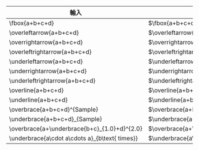 | 輸入                                             | 顯示                                               |
| ---------------------------------------------- | ------------------------------------------------ |
| \fbox{a+b+c+d}                                 | $\fbox{a+b+c+d}$                                 |
| \overleftarrow{a+b+c+d}                        | $\overleftarrow{a+b+c+d}$                        |
| \overrightarrow{a+b+c+d}                       | $\overrightarrow{a+b+c+d}$                       |
| \overleftrightarrow{a+b+c+d}                   | $\overleftrightarrow{a+b+c+d}$                   |
| \underleftarrow{a+b+c+d}                       | $\underleftarrow{a+b+c+d}$                       |
| \underrightarrow{a+b+c+d}                      | $\underrightarrow{a+b+c+d}$                      |
| \underleftrightarrow{a+b+c+d}                  | $\underleftrightarrow{a+b+c+d}$                  |
| \overline{a+b+c+d}                             | $\overline{a+b+c+d}$                             |
| \underline{a+b+c+d}                            | $\underline{a+b+c+d}$                            |
| \overbrace{a+b+c+d}^{Sample}                   | $\overbrace{a+b+c+d}^{Sample}$                   |
| \underbrace{a+b+c+d}_{Sample}                  | $\underbrace{a+b+c+d}_{Sample}$                  |
| \overbrace{a+\underbrace{b+c}_{1.0}+d}^{2.0}   | $\overbrace{a+\underbrace{b+c}_{1.0}+d}^{2.0}$   |
| \underbrace{a\cdot a\cdots a}_{b\text{ times}} | $\underbrace{a\cdot a\cdots a}_{b\text{ times}}$ |
